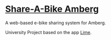 # [Share-A-Bike Amberg](https://hanshar.github.io/Share-A-Bike-Amberg/)
A web-based e-bike sharing system for Amberg.

University Project based on the app [Lime](https://play.google.com/store/apps/details?id=com.limebike).
